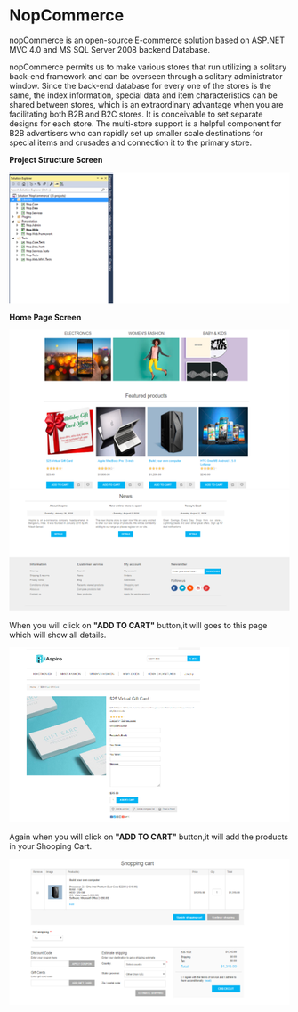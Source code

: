 # NopCommerce

nopCommerce is an open-source E-commerce solution based on ASP.NET MVC 4.0 and MS SQL Server 2008 backend Database.

nopCommerce permits us to make various stores that run utilizing a solitary back-end framework and can be overseen through a solitary administrator window. Since the back-end database for every one of the stores is the same, the index information, special data and item characteristics can be shared between stores, which is an extraordinary advantage when you are facilitating both B2B and B2C stores. It is conceivable to set separate designs for each store. The multi-store support is a helpful component for B2B advertisers who can rapidly set up smaller scale destinations for special items and crusades and connection it to the primary store.

<b>Project Structure Screen</b>

![Banner](https://github.com/rajibsahani29/NopCommerce/blob/master/5.png?raw=true "Banner")


<b>Home Page Screen</b>


![Banner](https://github.com/rajibsahani29/NopCommerce/blob/master/1.png?raw=true "Banner")
           ![Banner](https://github.com/rajibsahani29/NopCommerce/blob/master/2.png?raw=true "Banner")
           


When you will click on <b>"ADD TO CART"</b> button,it will goes to this page which will show all details.

![Banner](https://github.com/rajibsahani29/NopCommerce/blob/master/3.png?raw=true "Banner")


Again when you will click on <b>"ADD TO CART"</b> button,it will add the products in your Shooping Cart.

![Banner](https://github.com/rajibsahani29/NopCommerce/blob/master/4.png?raw=true "Banner")

